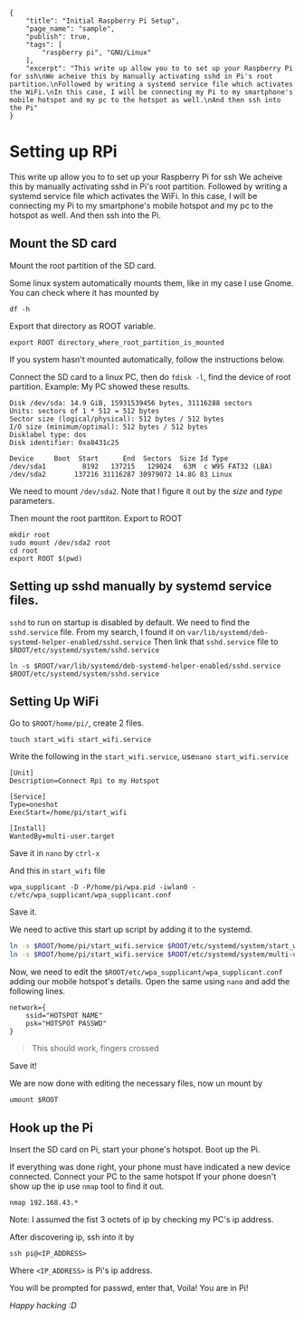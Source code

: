```blogcfg
{
	"title": "Initial Raspberry Pi Setup",
	"page_name": "sample",
	"publish": true,
	"tags": [
		"raspberry pi", "GNU/Linux" 
	],
	"excerpt": "This write up allow you to to set up your Raspberry Pi for ssh\nWe acheive this by manually activating sshd in Pi's root partition.\nFollowed by writing a systemd service file which activates the WiFi.\nIn this case, I will be connecting my Pi to my smartphone's mobile hotspot and my pc to the hotspot as well.\nAnd then ssh into the Pi"
}
```

# Setting up RPi

This write up allow you to to set up your Raspberry Pi for ssh
We acheive this by manually activating sshd in Pi's root partition.
Followed by writing a systemd service file which activates the WiFi.
In this case, I will be connecting my Pi to my smartphone's mobile hotspot and my pc to the hotspot as well.
And then ssh into the Pi.

## Mount the SD card

Mount the root partition of the SD card.

Some linux system automatically mounts them, like in my case I use Gnome.
You can check where it has mounted by 

```
df -h
```

Export that directory as ROOT variable.

```
export ROOT directory_where_root_partition_is_mounted
```   

If you system hasn't mounted automatically, follow the instructions below.
  
Connect the SD card to a linux PC, then do
`fdisk -l`, find the device of root partition. Example:
My PC showed these results.

```
Disk /dev/sda: 14.9 GiB, 15931539456 bytes, 31116288 sectors
Units: sectors of 1 * 512 = 512 bytes
Sector size (logical/physical): 512 bytes / 512 bytes
I/O size (minimum/optimal): 512 bytes / 512 bytes
Disklabel type: dos
Disk identifier: 0xa8431c25

Device     Boot  Start      End  Sectors  Size Id Type
/dev/sda1         8192   137215   129024   63M  c W95 FAT32 (LBA)
/dev/sda2       137216 31116287 30979072 14.8G 83 Linux
```

We need to mount `/dev/sda2`. Note that I figure it out by the *size* and *type* parameters.

Then mount the root parttiton. Export to ROOT

```
mkdir root
sudo mount /dev/sda2 root
cd root
export ROOT $(pwd)
```

## Setting up sshd manually by systemd service files.

`sshd` to run on startup is disabled by default. We need to find the `sshd.service` file.
From my search, I found it on `var/lib/systemd/deb-systemd-helper-enabled/sshd.service`
Then link that `sshd.service` file to `$ROOT/etc/systemd/system/sshd.service`

```
ln -s $ROOT/var/lib/systemd/deb-systemd-helper-enabled/sshd.service $ROOT/etc/systemd/system/sshd.service
```

## Setting Up WiFi

Go to `$ROOT/home/pi/`, create 2 files.

```
touch start_wifi start_wifi.service
```   

Write the following in the `start_wifi.service`, use`nano start_wifi.service`

```
[Unit]
Description=Connect Rpi to my Hotspot

[Service]
Type=oneshot
ExecStart=/home/pi/start_wifi

[Install]
WantedBy=multi-user.target
```

Save it in `nano` by `ctrl-x`

And this in `start_wifi` file

```
wpa_supplicant -D -P/home/pi/wpa.pid -iwlan0 -c/etc/wpa_supplicant/wpa_supplicant.conf
```

Save it.

We need to active this start up script by adding it to the systemd.

```sh
ln -s $ROOT/home/pi/start_wifi.service $ROOT/etc/systemd/system/start_wifi.service
ln -s $ROOT/home/pi/start_wifi.service $ROOT/etc/systemd/system/multi-user.target.wants/start_wifi.service
```
Now, we need to edit the `$ROOT/etc/wpa_supplicant/wpa_supplicant.conf` adding our mobile hotspot's details.
Open the same using `nano` and add the following lines.

```
network={
    ssid="HOTSPOT NAME"
    psk="HOTSPOT PASSWD"
}
```

> This should work, fingers crossed

Save it!

We are now done with editing the necessary files, now un mount by

```
umount $ROOT
```

## Hook up the Pi

Insert the SD card on Pi, start your phone's hotspot.
Boot up the Pi.

If everything was done right, your phone must have indicated a new device connected.
Connect your PC to the same hotspot
If your phone doesn't show up the ip use `nmap` tool to find it out.

```
nmap 192.168.43.*
```

Note: I assumed the fist 3 octets of ip by checking my PC's ip address.

After discovering ip, ssh into it by

```
ssh pi@<IP_ADDRESS>
```

Where `<IP_ADDRESS>` is Pi's ip address.

You will be prompted for passwd, enter that, Voila! You are in Pi!

_Happy hacking :D_
